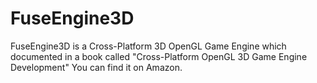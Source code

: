 # FuseEngine3D
FuseEngine3D is a Cross-Platform 3D OpenGL Game Engine which documented in a book called "Cross-Platform OpenGL 3D Game Engine Development" You can find it on Amazon.

